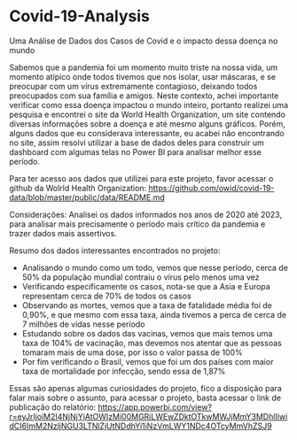 # Covid-19-Analysis
Uma Análise de Dados dos Casos de Covid e o impacto dessa doença no mundo

Sabemos que a pandemia foi um momento muito triste na nossa vida, um momento atípico onde todos tivemos que nos isolar, usar máscaras, e se preocupar com um vírus extremamente contagioso, deixando todos preocupados com sua família e amigos. Neste contexto, achei importante verificar como essa doença impactou o mundo inteiro, portanto realizei uma pesquisa e encontrei o site da World Health Organization, um site contendo diversas informações sobre a doença e até mesmo alguns gráficos. Porém, alguns dados que eu considerava interessante, eu acabei não encontrando no site, assim resolvi utilizar a base de dados deles para construir um dashboard com algumas telas no Power BI para analisar melhor esse período.

Para ter acesso aos dados que utilizei para este projeto, favor acessar o github da Wolrld Health Organization: https://github.com/owid/covid-19-data/blob/master/public/data/README.md

Considerações: Analisei os dados informados nos anos de 2020 até 2023, para analisar mais precisamente o período mais crítico da pandemia e trazer dados mais assertivos.

Resumo dos dados interessantes encontrados no projeto: 
- Analisando o mundo como um todo, vemos que nesse período, cerca de 50% da população mundial contraiu o vírus pelo menos uma vez
- Verificando especificamente os casos, nota-se que a Asia e Europa representam cerca de 70% de todos os casos
- Observando as mortes, vemos que a taxa de fatalidade média foi de 0,90%, e que mesmo com essa taxa, ainda tivemos a perca de cerca de 7 milhões de vidas nesse período
- Estudando sobre os dados das vacinas, vemos que mais temos uma taxa de 104% de vacinação, mas devemos nos atentar que as pessoas tomaram mais de uma dose, por isso o valor passa de 100%
- Por fim verificando o Brasil, vemos que foi um dos países com maior taxa de mortalidade por infecção, sendo essa de 1,87%

Essas são apenas algumas curiosidades do projeto, fico a disposição para falar mais sobre o assunto, para acessar o projeto, basta acessar o link de publicação do relatório: https://app.powerbi.com/view?r=eyJrIjoiM2I4NjNjYjAtOWIzMi00MGRiLWEwZDktOTkwMWJjMmY3MDhlIiwidCI6ImM2NzljNGU3LTNlZjUtNDdhYi1iNzVmLWY1NDc4OTcyMmVhZSJ9
